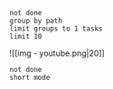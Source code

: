

```tasks
not done 
group by path
limit groups to 1 tasks
limit 10
```









![[img - youtube.png|20]]
```tasks
not done
short mode
```





